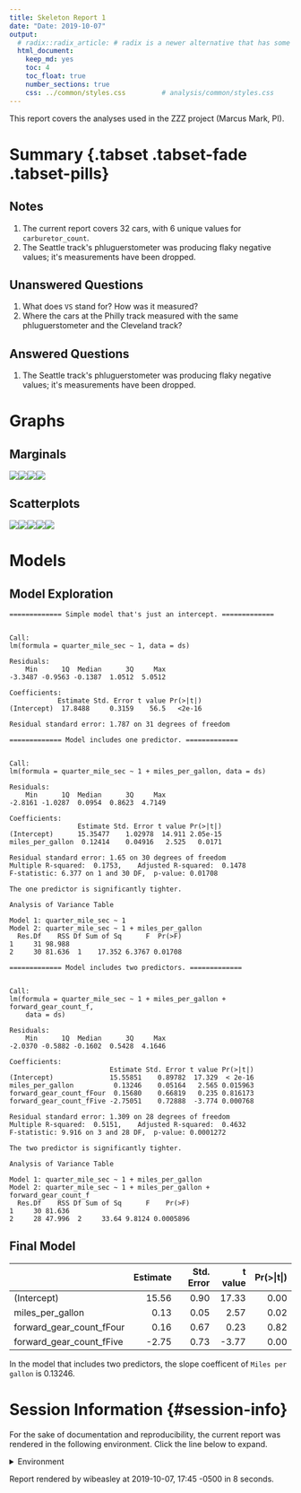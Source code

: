 ```yaml
---
title: Skeleton Report 1
date: "Date: 2019-10-07"
output:
  # radix::radix_article: # radix is a newer alternative that has some advantages over `html_document`.
  html_document:
    keep_md: yes
    toc: 4
    toc_float: true
    number_sections: true
    css: ../common/styles.css         # analysis/common/styles.css
---
```


This report covers the analyses used in the ZZZ project (Marcus Mark, PI).

<!--  Set the working directory to the repository's base directory; this assumes the report is nested inside of two directories.-->


<!-- Set the report-wide options, and point to the external code file. -->


<!-- Load 'sourced' R files.  Suppress the output when loading sources. -->


<!-- Load packages, or at least verify they're available on the local machine.  Suppress the output when loading packages. -->


<!-- Load any global functions and variables declared in the R file.  Suppress the output. -->


<!-- Declare any global functions specific to a Rmd output.  Suppress the output. -->


<!-- Load the datasets.   -->


<!-- Tweak the datasets.   -->


Summary {.tabset .tabset-fade .tabset-pills}
===========================================================================

Notes
---------------------------------------------------------------------------

1. The current report covers 32 cars, with 6 unique values for `carburetor_count`.
1. The Seattle track's phluguerstometer was producing flaky negative values; it's measurements have been dropped.


Unanswered Questions
---------------------------------------------------------------------------

1. What does `VS` stand for?  How was it measured?
1. Where the cars at the Philly track measured with the same phluguerstometer and the Cleveland track?


Answered Questions
---------------------------------------------------------------------------

1. The Seattle track's phluguerstometer was producing flaky negative values; it's measurements have been dropped.


Graphs
===========================================================================


Marginals
---------------------------------------------------------------------------

![](figure-png/marginals-1.png)<!-- -->![](figure-png/marginals-2.png)<!-- -->![](figure-png/marginals-3.png)<!-- -->![](figure-png/marginals-4.png)<!-- -->


Scatterplots
---------------------------------------------------------------------------

![](figure-png/scatterplots-1.png)<!-- -->![](figure-png/scatterplots-2.png)<!-- -->![](figure-png/scatterplots-3.png)<!-- -->![](figure-png/scatterplots-4.png)<!-- -->![](figure-png/scatterplots-5.png)<!-- -->


Models
===========================================================================

Model Exploration
---------------------------------------------------------------------------

```
============= Simple model that's just an intercept. =============
```

```

Call:
lm(formula = quarter_mile_sec ~ 1, data = ds)

Residuals:
    Min      1Q  Median      3Q     Max 
-3.3487 -0.9563 -0.1387  1.0512  5.0512 

Coefficients:
            Estimate Std. Error t value Pr(>|t|)
(Intercept)  17.8488     0.3159    56.5   <2e-16

Residual standard error: 1.787 on 31 degrees of freedom
```

```
============= Model includes one predictor. =============
```

```

Call:
lm(formula = quarter_mile_sec ~ 1 + miles_per_gallon, data = ds)

Residuals:
    Min      1Q  Median      3Q     Max 
-2.8161 -1.0287  0.0954  0.8623  4.7149 

Coefficients:
                 Estimate Std. Error t value Pr(>|t|)
(Intercept)      15.35477    1.02978  14.911 2.05e-15
miles_per_gallon  0.12414    0.04916   2.525   0.0171

Residual standard error: 1.65 on 30 degrees of freedom
Multiple R-squared:  0.1753,	Adjusted R-squared:  0.1478 
F-statistic: 6.377 on 1 and 30 DF,  p-value: 0.01708
```

```
The one predictor is significantly tighter.
```

```
Analysis of Variance Table

Model 1: quarter_mile_sec ~ 1
Model 2: quarter_mile_sec ~ 1 + miles_per_gallon
  Res.Df    RSS Df Sum of Sq      F  Pr(>F)
1     31 98.988                            
2     30 81.636  1    17.352 6.3767 0.01708
```

```
============= Model includes two predictors. =============
```

```

Call:
lm(formula = quarter_mile_sec ~ 1 + miles_per_gallon + forward_gear_count_f, 
    data = ds)

Residuals:
    Min      1Q  Median      3Q     Max 
-2.0370 -0.5882 -0.1602  0.5428  4.1646 

Coefficients:
                         Estimate Std. Error t value Pr(>|t|)
(Intercept)              15.55851    0.89782  17.329  < 2e-16
miles_per_gallon          0.13246    0.05164   2.565 0.015963
forward_gear_count_fFour  0.15680    0.66819   0.235 0.816173
forward_gear_count_fFive -2.75051    0.72888  -3.774 0.000768

Residual standard error: 1.309 on 28 degrees of freedom
Multiple R-squared:  0.5151,	Adjusted R-squared:  0.4632 
F-statistic: 9.916 on 3 and 28 DF,  p-value: 0.0001272
```

```
The two predictor is significantly tighter.
```

```
Analysis of Variance Table

Model 1: quarter_mile_sec ~ 1 + miles_per_gallon
Model 2: quarter_mile_sec ~ 1 + miles_per_gallon + forward_gear_count_f
  Res.Df    RSS Df Sum of Sq      F    Pr(>F)
1     30 81.636                              
2     28 47.996  2     33.64 9.8124 0.0005896
```


Final Model
---------------------------------------------------------------------------


|                         | Estimate| Std. Error| t value| Pr(>&#124;t&#124;)|
|:------------------------|--------:|----------:|-------:|------------------:|
|(Intercept)              |    15.56|       0.90|   17.33|               0.00|
|miles_per_gallon         |     0.13|       0.05|    2.57|               0.02|
|forward_gear_count_fFour |     0.16|       0.67|    0.23|               0.82|
|forward_gear_count_fFive |    -2.75|       0.73|   -3.77|               0.00|

In the model that includes two predictors, the slope coefficent of `Miles per gallon` is 0.13246.


Session Information {#session-info}
===========================================================================

For the sake of documentation and reproducibility, the current report was rendered in the following environment.  Click the line below to expand.

<details>
  <summary>Environment <span class="glyphicon glyphicon-plus-sign"></span></summary>

```
─ Session info ──────────────────────────────────────────────────────────
 setting  value                       
 version  R version 3.6.1 (2019-07-05)
 os       Ubuntu 18.04.3 LTS          
 system   x86_64, linux-gnu           
 ui       RStudio                     
 language (EN)                        
 collate  en_US.UTF-8                 
 ctype    en_US.UTF-8                 
 tz       America/Chicago             
 date     2019-10-07                  

─ Packages ──────────────────────────────────────────────────────────────
 package     * version    date       lib source        
 assertthat    0.2.1      2019-03-21 [1] CRAN (R 3.6.0)
 backports     1.1.5      2019-10-02 [1] CRAN (R 3.6.1)
 bit           1.1-14     2018-05-29 [1] CRAN (R 3.6.0)
 bit64         0.9-7      2017-05-08 [1] CRAN (R 3.6.0)
 blob          1.2.0      2019-07-09 [1] CRAN (R 3.6.0)
 callr         3.3.2      2019-09-22 [1] CRAN (R 3.6.1)
 checkmate     1.9.4      2019-07-04 [1] CRAN (R 3.6.0)
 cli           1.1.0      2019-03-19 [1] CRAN (R 3.6.0)
 colorspace    1.4-1      2019-03-18 [1] CRAN (R 3.6.0)
 config        0.3        2018-03-27 [1] CRAN (R 3.6.0)
 crayon        1.3.4      2017-09-16 [1] CRAN (R 3.6.0)
 DBI           1.0.0      2018-05-02 [1] CRAN (R 3.6.0)
 desc          1.2.0      2018-05-01 [1] CRAN (R 3.6.0)
 devtools      2.2.1      2019-09-24 [1] CRAN (R 3.6.1)
 digest        0.6.21     2019-09-20 [1] CRAN (R 3.6.1)
 dplyr         0.8.3      2019-07-04 [1] CRAN (R 3.6.0)
 ellipsis      0.3.0      2019-09-20 [1] CRAN (R 3.6.1)
 evaluate      0.14       2019-05-28 [1] CRAN (R 3.6.0)
 fs            1.3.1      2019-05-06 [1] CRAN (R 3.6.0)
 ggplot2     * 3.2.1      2019-08-10 [1] CRAN (R 3.6.1)
 glue          1.3.1      2019-03-12 [1] CRAN (R 3.6.0)
 gtable        0.3.0      2019-03-25 [1] CRAN (R 3.6.0)
 highr         0.8        2019-03-20 [1] CRAN (R 3.6.0)
 hms           0.5.1      2019-08-23 [1] CRAN (R 3.6.1)
 htmltools     0.4.0      2019-10-04 [1] CRAN (R 3.6.1)
 import        1.1.0      2015-06-22 [1] CRAN (R 3.6.1)
 knitr       * 1.25       2019-09-18 [1] CRAN (R 3.6.1)
 labeling      0.3        2014-08-23 [1] CRAN (R 3.6.0)
 lattice       0.20-38    2018-11-04 [1] CRAN (R 3.6.0)
 lazyeval      0.2.2      2019-03-15 [1] CRAN (R 3.6.0)
 lifecycle     0.1.0      2019-08-01 [1] CRAN (R 3.6.1)
 lubridate     1.7.4      2018-04-11 [1] CRAN (R 3.6.0)
 magrittr      1.5        2014-11-22 [1] CRAN (R 3.6.0)
 memoise       1.1.0      2017-04-21 [1] CRAN (R 3.6.0)
 munsell       0.5.0      2018-06-12 [1] CRAN (R 3.6.0)
 odbc          1.1.6      2018-06-09 [1] CRAN (R 3.6.0)
 OuhscMunge    0.1.9.9010 2019-09-29 [1] local         
 packrat       0.5.0      2018-11-14 [1] CRAN (R 3.6.0)
 pillar        1.4.2      2019-06-29 [1] CRAN (R 3.6.0)
 pkgbuild      1.0.5      2019-08-26 [1] CRAN (R 3.6.1)
 pkgconfig     2.0.3      2019-09-22 [1] CRAN (R 3.6.1)
 pkgload       1.0.2      2018-10-29 [1] CRAN (R 3.6.0)
 prettyunits   1.0.2      2015-07-13 [1] CRAN (R 3.6.0)
 processx      3.4.1      2019-07-18 [1] CRAN (R 3.6.1)
 ps            1.3.0      2018-12-21 [1] CRAN (R 3.6.0)
 purrr         0.3.2      2019-03-15 [1] CRAN (R 3.6.0)
 R6            2.4.0      2019-02-14 [1] CRAN (R 3.6.0)
 Rcpp          1.0.2      2019-07-25 [1] CRAN (R 3.6.1)
 readr         1.3.1      2018-12-21 [1] CRAN (R 3.6.0)
 remotes       2.1.0      2019-06-24 [1] CRAN (R 3.6.0)
 rlang         0.4.0      2019-06-25 [1] CRAN (R 3.6.0)
 rmarkdown     1.16       2019-10-01 [1] CRAN (R 3.6.1)
 rprojroot     1.3-2      2018-01-03 [1] CRAN (R 3.6.0)
 RSQLite       2.1.2      2019-07-24 [1] CRAN (R 3.6.1)
 rstudioapi    0.10       2019-03-19 [1] CRAN (R 3.6.0)
 scales        1.0.0      2018-08-09 [1] CRAN (R 3.6.0)
 sessioninfo   1.1.1      2018-11-05 [1] CRAN (R 3.6.0)
 stringi       1.4.3      2019-03-12 [1] CRAN (R 3.6.0)
 stringr       1.4.0      2019-02-10 [1] CRAN (R 3.6.0)
 testit        0.10       2019-10-01 [1] CRAN (R 3.6.1)
 testthat      2.2.1      2019-07-25 [1] CRAN (R 3.6.1)
 tibble        2.1.3      2019-06-06 [1] CRAN (R 3.6.0)
 tidyr         1.0.0      2019-09-11 [1] CRAN (R 3.6.1)
 tidyselect    0.2.5      2018-10-11 [1] CRAN (R 3.6.0)
 usethis       1.5.1      2019-07-04 [1] CRAN (R 3.6.0)
 vctrs         0.2.0      2019-07-05 [1] CRAN (R 3.6.0)
 viridisLite   0.3.0      2018-02-01 [1] CRAN (R 3.6.0)
 withr         2.1.2      2018-03-15 [1] CRAN (R 3.6.0)
 xfun          0.10       2019-10-01 [1] CRAN (R 3.6.1)
 yaml          2.2.0      2018-07-25 [1] CRAN (R 3.6.0)
 zeallot       0.1.0      2018-01-28 [1] CRAN (R 3.6.0)
 zoo           1.8-6      2019-05-28 [1] CRAN (R 3.6.0)

[1] /home/wibeasley/R/x86_64-pc-linux-gnu-library/3.6
[2] /usr/local/lib/R/site-library
[3] /usr/lib/R/site-library
[4] /usr/lib/R/library
```
</details>



Report rendered by wibeasley at 2019-10-07, 17:45 -0500 in 8 seconds.
